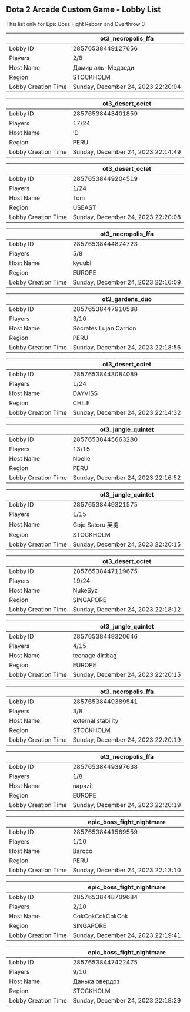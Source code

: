 ## Dota 2 Arcade Custom Game - Lobby List

This list only for Epic Boss Fight Reborn and Overthrow 3

|  | ot3_necropolis_ffa |
| ------ | ------ |
| Lobby ID | 28576538449127656 |
| Players | 2/8 |
| Host Name | Дамир аль-Медведи |
| Region | STOCKHOLM |
| Lobby Creation Time | Sunday, December 24, 2023 22:20:04 |


|  | ot3_desert_octet |
| ------ | ------ |
| Lobby ID | 28576538443401859 |
| Players | 17/24 |
| Host Name | :D |
| Region | PERU |
| Lobby Creation Time | Sunday, December 24, 2023 22:14:49 |


|  | ot3_desert_octet |
| ------ | ------ |
| Lobby ID | 28576538449204519 |
| Players | 1/24 |
| Host Name | Tom |
| Region | USEAST |
| Lobby Creation Time | Sunday, December 24, 2023 22:20:08 |


|  | ot3_necropolis_ffa |
| ------ | ------ |
| Lobby ID | 28576538444874723 |
| Players | 5/8 |
| Host Name | kyuubi |
| Region | EUROPE |
| Lobby Creation Time | Sunday, December 24, 2023 22:16:09 |


|  | ot3_gardens_duo |
| ------ | ------ |
| Lobby ID | 28576538447910588 |
| Players | 3/10 |
| Host Name | Sócrates Lujan Carrión |
| Region | PERU |
| Lobby Creation Time | Sunday, December 24, 2023 22:18:56 |


|  | ot3_desert_octet |
| ------ | ------ |
| Lobby ID | 28576538443084089 |
| Players | 1/24 |
| Host Name | DAYVISS |
| Region | CHILE |
| Lobby Creation Time | Sunday, December 24, 2023 22:14:32 |


|  | ot3_jungle_quintet |
| ------ | ------ |
| Lobby ID | 28576538445663280 |
| Players | 13/15 |
| Host Name | Noelle |
| Region | PERU |
| Lobby Creation Time | Sunday, December 24, 2023 22:16:52 |


|  | ot3_jungle_quintet |
| ------ | ------ |
| Lobby ID | 28576538449321575 |
| Players | 1/15 |
| Host Name | Gojo Satoru 英勇 |
| Region | STOCKHOLM |
| Lobby Creation Time | Sunday, December 24, 2023 22:20:15 |


|  | ot3_desert_octet |
| ------ | ------ |
| Lobby ID | 28576538447119675 |
| Players | 19/24 |
| Host Name | NukeSyz |
| Region | SINGAPORE |
| Lobby Creation Time | Sunday, December 24, 2023 22:18:12 |


|  | ot3_jungle_quintet |
| ------ | ------ |
| Lobby ID | 28576538449320646 |
| Players | 4/15 |
| Host Name | teenage dirtbag |
| Region | EUROPE |
| Lobby Creation Time | Sunday, December 24, 2023 22:20:15 |


|  | ot3_necropolis_ffa |
| ------ | ------ |
| Lobby ID | 28576538449389541 |
| Players | 3/8 |
| Host Name | external stability |
| Region | STOCKHOLM |
| Lobby Creation Time | Sunday, December 24, 2023 22:20:19 |


|  | ot3_necropolis_ffa |
| ------ | ------ |
| Lobby ID | 28576538449397638 |
| Players | 1/8 |
| Host Name | napazit |
| Region | EUROPE |
| Lobby Creation Time | Sunday, December 24, 2023 22:20:19 |


|  | epic_boss_fight_nightmare |
| ------ | ------ |
| Lobby ID | 28576538441569559 |
| Players | 1/10 |
| Host Name | Baroco |
| Region | PERU |
| Lobby Creation Time | Sunday, December 24, 2023 22:13:10 |


|  | epic_boss_fight_nightmare |
| ------ | ------ |
| Lobby ID | 28576538448709684 |
| Players | 2/10 |
| Host Name | CokCokCokCokCok |
| Region | SINGAPORE |
| Lobby Creation Time | Sunday, December 24, 2023 22:19:41 |


|  | epic_boss_fight_nightmare |
| ------ | ------ |
| Lobby ID | 28576538447422475 |
| Players | 9/10 |
| Host Name | Данька овердоз |
| Region | STOCKHOLM |
| Lobby Creation Time | Sunday, December 24, 2023 22:18:29 |


